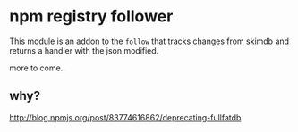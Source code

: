 npm registry follower
========================

This module is an addon to the `follow` that tracks changes
from skimdb and returns a handler with the json modified.

more to come..


why?
----

http://blog.npmjs.org/post/83774616862/deprecating-fullfatdb

